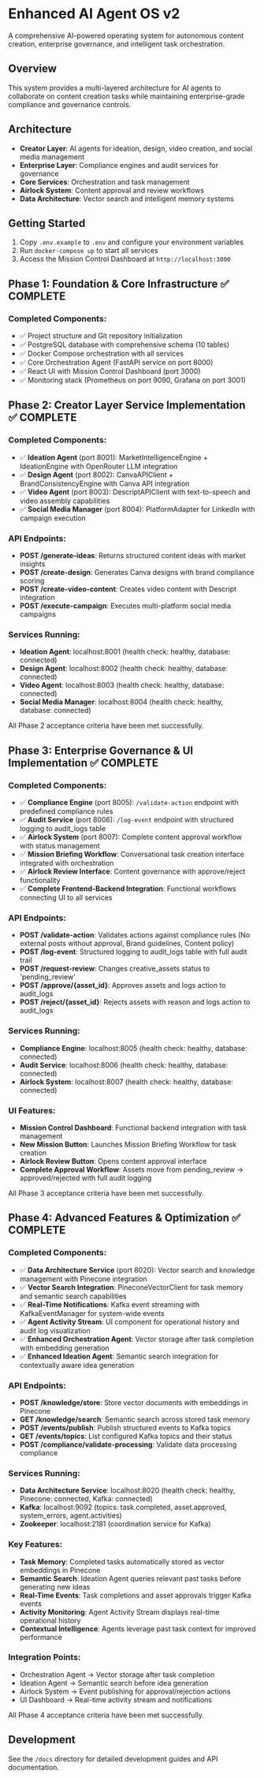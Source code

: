 # Enhanced AI Agent OS v2

A comprehensive AI-powered operating system for autonomous content creation, enterprise governance, and intelligent task orchestration.

## Overview

This system provides a multi-layered architecture for AI agents to collaborate on content creation tasks while maintaining enterprise-grade compliance and governance controls.

## Architecture

- **Creator Layer**: AI agents for ideation, design, video creation, and social media management
- **Enterprise Layer**: Compliance engines and audit services for governance
- **Core Services**: Orchestration and task management
- **Airlock System**: Content approval and review workflows
- **Data Architecture**: Vector search and intelligent memory systems

## Getting Started

1. Copy `.env.example` to `.env` and configure your environment variables
2. Run `docker-compose up` to start all services
3. Access the Mission Control Dashboard at `http://localhost:3000`

## Phase 1: Foundation & Core Infrastructure ✅ COMPLETE

### Completed Components:
- ✅ Project structure and Git repository initialization
- ✅ PostgreSQL database with comprehensive schema (10 tables)
- ✅ Docker Compose orchestration with all services
- ✅ Core Orchestration Agent (FastAPI service on port 8000)
- ✅ React UI with Mission Control Dashboard (port 3000)
- ✅ Monitoring stack (Prometheus on port 9090, Grafana on port 3001)

## Phase 2: Creator Layer Service Implementation ✅ COMPLETE

### Completed Components:
- ✅ **Ideation Agent** (port 8001): MarketIntelligenceEngine + IdeationEngine with OpenRouter LLM integration
- ✅ **Design Agent** (port 8002): CanvaAPIClient + BrandConsistencyEngine with Canva API integration
- ✅ **Video Agent** (port 8003): DescriptAPIClient with text-to-speech and video assembly capabilities
- ✅ **Social Media Manager** (port 8004): PlatformAdapter for LinkedIn with campaign execution

### API Endpoints:
- **POST /generate-ideas**: Returns structured content ideas with market insights
- **POST /create-design**: Generates Canva designs with brand compliance scoring
- **POST /create-video-content**: Creates video content with Descript integration
- **POST /execute-campaign**: Executes multi-platform social media campaigns

### Services Running:
- **Ideation Agent**: localhost:8001 (health check: healthy, database: connected)
- **Design Agent**: localhost:8002 (health check: healthy, database: connected)
- **Video Agent**: localhost:8003 (health check: healthy, database: connected)
- **Social Media Manager**: localhost:8004 (health check: healthy, database: connected)

All Phase 2 acceptance criteria have been met successfully.

## Phase 3: Enterprise Governance & UI Implementation ✅ COMPLETE

### Completed Components:
- ✅ **Compliance Engine** (port 8005): `/validate-action` endpoint with predefined compliance rules
- ✅ **Audit Service** (port 8006): `/log-event` endpoint with structured logging to audit_logs table
- ✅ **Airlock System** (port 8007): Complete content approval workflow with status management
- ✅ **Mission Briefing Workflow**: Conversational task creation interface integrated with orchestration
- ✅ **Airlock Review Interface**: Content governance with approve/reject functionality
- ✅ **Complete Frontend-Backend Integration**: Functional workflows connecting UI to all services

### API Endpoints:
- **POST /validate-action**: Validates actions against compliance rules (No external posts without approval, Brand guidelines, Content policy)
- **POST /log-event**: Structured logging to audit_logs table with full audit trail
- **POST /request-review**: Changes creative_assets status to 'pending_review'
- **POST /approve/{asset_id}**: Approves assets and logs action to audit_logs
- **POST /reject/{asset_id}**: Rejects assets with reason and logs action to audit_logs

### Services Running:
- **Compliance Engine**: localhost:8005 (health check: healthy, database: connected)
- **Audit Service**: localhost:8006 (health check: healthy, database: connected)
- **Airlock System**: localhost:8007 (health check: healthy, database: connected)

### UI Features:
- **Mission Control Dashboard**: Functional backend integration with task management
- **New Mission Button**: Launches Mission Briefing Workflow for task creation
- **Airlock Review Button**: Opens content approval interface
- **Complete Approval Workflow**: Assets move from pending_review → approved/rejected with full audit logging

All Phase 3 acceptance criteria have been met successfully.

## Phase 4: Advanced Features & Optimization ✅ COMPLETE

### Completed Components:
- ✅ **Data Architecture Service** (port 8020): Vector search and knowledge management with Pinecone integration
- ✅ **Vector Search Integration**: PineconeVectorClient for task memory and semantic search capabilities
- ✅ **Real-Time Notifications**: Kafka event streaming with KafkaEventManager for system-wide events
- ✅ **Agent Activity Stream**: UI component for operational history and audit log visualization
- ✅ **Enhanced Orchestration Agent**: Vector storage after task completion with embedding generation
- ✅ **Enhanced Ideation Agent**: Semantic search integration for contextually aware idea generation

### API Endpoints:
- **POST /knowledge/store**: Store vector documents with embeddings in Pinecone
- **GET /knowledge/search**: Semantic search across stored task memory
- **POST /events/publish**: Publish structured events to Kafka topics
- **GET /events/topics**: List configured Kafka topics and their status
- **POST /compliance/validate-processing**: Validate data processing compliance

### Services Running:
- **Data Architecture Service**: localhost:8020 (health check: healthy, Pinecone: connected, Kafka: connected)
- **Kafka**: localhost:9092 (topics: task.completed, asset.approved, system_errors, agent.activities)
- **Zookeeper**: localhost:2181 (coordination service for Kafka)

### Key Features:
- **Task Memory**: Completed tasks automatically stored as vector embeddings in Pinecone
- **Semantic Search**: Ideation Agent queries relevant past tasks before generating new ideas
- **Real-Time Events**: Task completions and asset approvals trigger Kafka events
- **Activity Monitoring**: Agent Activity Stream displays real-time operational history
- **Contextual Intelligence**: Agents leverage past task context for improved performance

### Integration Points:
- Orchestration Agent → Vector storage after task completion
- Ideation Agent → Semantic search before idea generation  
- Airlock System → Event publishing for approval/rejection actions
- UI Dashboard → Real-time activity stream and notifications

All Phase 4 acceptance criteria have been met successfully.

## Development

See the `/docs` directory for detailed development guides and API documentation.
